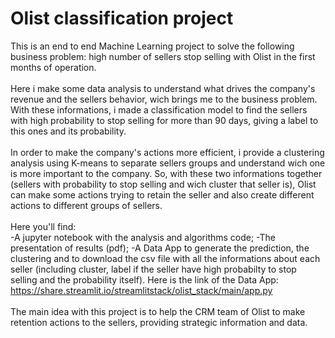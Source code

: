 # Olist classification project
This is an end to end Machine Learning project to solve the following business problem: high number of sellers stop selling with Olist in the first months of operation.<br><br>
Here i make some data analysis to understand what drives the company's revenue and the sellers behavior, wich brings me to the business problem. With these informations, i made a classification model to find the sellers with high probability to stop selling for more than 90 days, giving a label to this ones and its probability.<br><br> 
In order to make the company's actions more efficient, i provide a clustering analysis using K-means to separate sellers groups and understand wich one is more important to the company. So, with these two informations together (sellers with probability to stop selling and wich cluster that seller is), Olist can make some actions trying to retain the seller and also create different actions to different groups of sellers.<br><br>
Here you'll find:<br>
-A jupyter notebook with the analysis and algorithms code;
-The presentation of results (pdf);
-A Data App to generate the prediction, the clustering and to download the csv file with all the informations about each seller (including cluster, label if the seller have high probabilty to stop selling and the probability itself). Here is the link of the Data App: https://share.streamlit.io/streamlitstack/olist_stack/main/app.py<br><br>
The main idea with this project is to help the CRM team of Olist to make retention actions to the sellers, providing strategic information and data.
